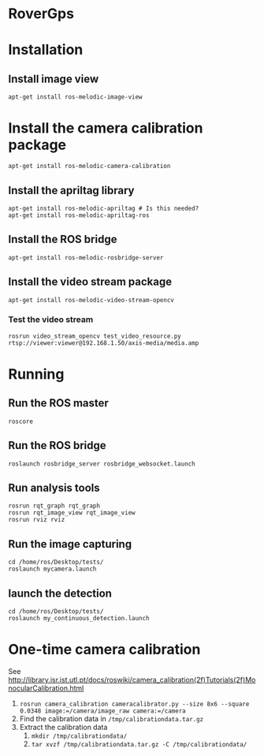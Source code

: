 # RoverGps

# Installation
## Install image view
`apt-get install ros-melodic-image-view`
# Install the camera calibration package
`apt-get install ros-melodic-camera-calibration`
## Install the apriltag library
`apt-get install ros-melodic-apriltag # Is this needed?`<br/>
`apt-get install ros-melodic-apriltag-ros`
## Install the ROS bridge
`apt-get install ros-melodic-rosbridge-server`
## Install the video stream package
`apt-get install ros-melodic-video-stream-opencv`
### Test the video stream
`rosrun video_stream_opencv test_video_resource.py rtsp://viewer:viewer@192.168.1.50/axis-media/media.amp`

# Running
## Run the ROS master
`roscore`
## Run the ROS bridge
`roslaunch rosbridge_server rosbridge_websocket.launch`
## Run analysis tools
`rosrun rqt_graph rqt_graph`<br/>
`rosrun rqt_image_view rqt_image_view`<br/>
`rosrun rviz rviz`
## Run the image capturing
```
cd /home/ros/Desktop/tests/
roslaunch mycamera.launch
```

## launch the detection
```
cd /home/ros/Desktop/tests/
roslaunch my_continuous_detection.launch
```

# One-time camera calibration
See http://library.isr.ist.utl.pt/docs/roswiki/camera_calibration(2f)Tutorials(2f)MonocularCalibration.html
1. `rosrun camera_calibration cameracalibrator.py --size 8x6 --square 0.0348 image:=/camera/image_raw camera:=/camera`
1. Find the calibration data in `/tmp/calibrationdata.tar.gz`
1. Extract the calibration data
   1. `mkdir /tmp/calibrationdata/`
   1. `tar xvzf /tmp/calibrationdata.tar.gz -C /tmp/calibrationdata/`
